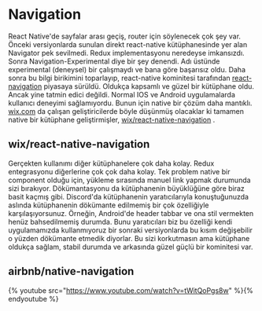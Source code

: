 # Navigation

React Native'de sayfalar arası geçiş, router için söylenecek çok şey var. Önceki versiyonlarda sunulan direkt react-native kütüphanesinde yer alan Navigator pek sevilmedi. Redux implementasyonu neredeyse imkansızdı. Sonra Navigation-Experimental diye bir şey denendi. Adı üstünde experimental \(deneysel\) bir çalışmaydı ve bana göre başarısız oldu. Daha sonra bu bilgi birikimini toparlayıp, react-native kominitesi tarafından [react-navigation](https://reactnavigation.org/) piyasaya sürüldü. Oldukça kapsamlı ve güzel bir kütüphane oldu. Ancak yine tatmin edici değildi. Normal IOS ve Android uygulamalarda kullanıcı deneyimi sağlamıyordu. Bunun için native bir çözüm daha mantıklı. [wix.com](https://www.wix.com/) da çalışan geliştiricilerde böyle düşünmüş olacaklar ki tamamen native bir kütüphane geliştirmişler, [wix/react-native-navigation](https://github.com/wix/react-native-navigation) .

## wix/react-native-navigation

Gerçekten kullanımı diğer kütüphanelere çok daha kolay. Redux entegrasyonu diğerlerine çok çok daha kolay. Tek problem native bir component olduğu için, yükleme sırasında manuel link yapmak durumunda sizi bırakıyor. Dökümantasyonu da kütüphanenin büyüklüğüne göre biraz basit kaçmış gibi. Discord'da kütüphanenin yaratıcılarıyla konuştuğunuzda aslında kütüphanenin dökümante edilmemiş bir çok özelliğiyle karşılaşıyorsunuz. Örneğin, Android'de header tabbar ve ona stil vermekten henüz bahsedilmemiş durumda. Bunu yaratıcıları biz bu özelliği kendi uygulamamızda kullanmıyoruz bir sonraki versiyonlarda bu kısım değişebilir o yüzden dökümante etmedik diyorlar. Bu sizi korkutmasın ama kütüphane oldukça sağlam, stabil durumda ve arkasında güzel güçlü bir kominitesi var. 

## airbnb/native-navigation

{% youtube src="https://www.youtube.com/watch?v=tWitQoPgs8w" %}{% endyoutube %}






